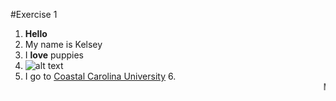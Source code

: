 #Exercise 1
1. **Hello**
2. My name is Kelsey
3. I **love** puppies
4. ![alt text](https://my.vetmatrixbase.com/clients/12679/images/Gorgeous_puppies.jpg "Logo Title Text 1")
5. I go to [Coastal Carolina University](www.coastal.edu)
6.<dt><marquee behavior="slide" direction="left">Myrtle Beach</marquee></dt> 
